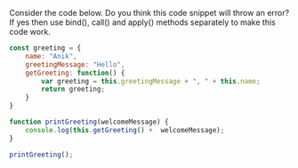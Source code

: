 
Consider the code below. Do you think this code snippet will throw an error?
If yes then use bind(), call() and apply() methods separately to make this code work.

```javascript
const greeting = {
    name: "Anik",
    greetingMessage: "Hello",
    getGreeting: function() {
        var greeting = this.greetingMessage + ", " + this.name;
        return greeting;
    }
}

function printGreeting(welcomeMessage) {
    console.log(this.getGreeting() +  welcomeMessage);
}

printGreeting();
```